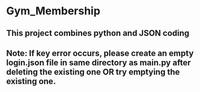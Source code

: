 # Gym_Membership
## This project combines python and JSON coding

## Note: If key error occurs, please create an empty login.json file in same directory as main.py after deleting the existing one OR try emptying the existing one.
